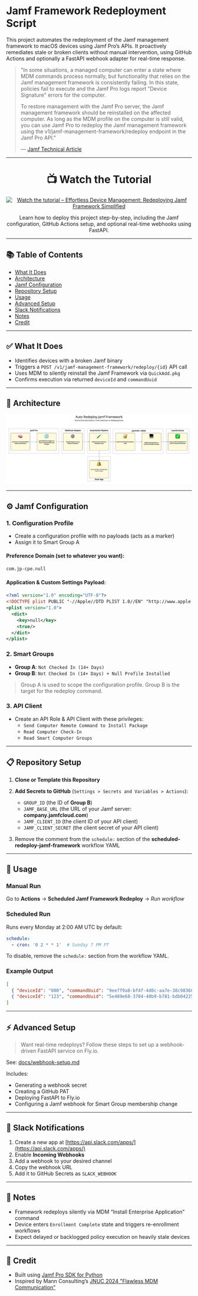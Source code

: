 # Jamf Framework Redeployment Script

This project automates the redeployment of the Jamf management framework to macOS devices using Jamf Pro’s APIs. It proactively remediates stale or broken clients without manual intervention, using GitHub Actions and optionally a FastAPI webhook adapter for real-time response.

> "In some situations, a managed computer can enter a state where MDM commands process normally, but functionality that relies on the Jamf management framework is consistently failing. In this state, policies fail to execute and the Jamf Pro logs report "Device Signature" errors for the computer. 
>
> To restore management with the Jamf Pro server, the Jamf management framework should be reinstalled on the affected computer. As long as the MDM profile on the computer is still valid, you can use Jamf Pro to redeploy the Jamf management framework using the v1/jamf-management-framework/redeploy endpoint in the Jamf Pro API."
>
> — [Jamf Technical Article](https://learn.jamf.com/en-US/bundle/technical-articles/page/Redeploying_the_Jamf_Management_Framework_Using_the_Jamf_Pro_API.html)

---
<h1 align="center">
📺 Watch the Tutorial
</h1>

<p align="center">
  <a href="https://youtu.be/HoNK7DBaMhw">
    <img src="https://img.youtube.com/vi/HoNK7DBaMhw/hqdefault.jpg" alt="Watch the tutorial – Effortless Device Management: Redeploying Jamf Framework Simplified">
  </a>

  <p align="center">Learn how to deploy this project step-by-step, including the Jamf configuration, GitHub Actions setup, and optional real-time webhooks using FastAPI.</p>
</p>
 
---

## 📚 Table of Contents

* [What It Does](#-what-it-does)
* [Architecture](#-architecture)
* [Jamf Configuration](#-jamf-configuration)
* [Repository Setup](#-repository-setup)
* [Usage](#-usage)
* [Advanced Setup](#-advanced-setup)
* [Slack Notifications](#-slack-notifications)
* [Notes](#-notes)
* [Credit](#-credit)

---

## ✅ What It Does

* Identifies devices with a broken Jamf binary
* Triggers a `POST /v1/jamf-management-framework/redeploy/{id}` API call
* Uses MDM to silently reinstall the Jamf Framework via `QuickAdd.pkg`
* Confirms execution via returned `deviceId` and `commandUuid`

---

## 🧭 Architecture

![Jamf Framework Redeploy Flow](docs/automated_redeploy_flow.png)

---

## ⚙️ Jamf Configuration

### 1. Configuration Profile

* Create a configuration profile with no payloads (acts as a marker)
* Assign it to Smart Group A

#### Preference Domain (set to whatever you want):
```xml
com.jp-cpe.null
```
#### Application & Custom Settings Payload:
```xml
<?xml version="1.0" encoding="UTF-8"?>
<!DOCTYPE plist PUBLIC "-//Apple//DTD PLIST 1.0//EN" "http://www.apple.com/DTDs/PropertyList-1.0.dtd">
<plist version="1.0">
  <dict>
    <key>null</key>
    <true/>
  </dict>
</plist>
```



### 2. Smart Groups

* **Group A**: `Not Checked In (14+ Days)`
* **Group B**: `Not Checked In (14+ Days) + Null Profile Installed`

> Group A is used to scope the configuration profile.
> Group B is the target for the redeploy command.

### 3. API Client
- Create an API Role & API Client with these privileges:
  - `Send Computer Remote Command to Install Package`
  - `Read Computer Check-In`
  - `Read Smart Computer Groups`

---

## 📋 Repository Setup

1. **Clone or Template this Repository**

2. **Add Secrets to GitHub** (`Settings > Secrets and Variables > Actions`):

    - `GROUP_ID` (the ID of **Group B**)
    - `JAMF_BASE_URL` (the URL of your Jamf server: **company.jamfcloud.com**)
    - `JAMF_CLIENT_ID` (the client ID of your API client)
    - `JAMF_CLIENT_SECRET` (the client secret of your API client)

3. Remove the comment from the `schedule:` section of the **scheduled-redeploy-jamf-framework** workflow YAML
---

## 🧪 Usage

### Manual Run

Go to **Actions** → **Scheduled Jamf Framework Redeploy** → *Run workflow*

### Scheduled Run

Runs every Monday at 2:00 AM UTC by default:

```yaml
schedule:
  - cron: '0 2 * * 1'  # Sunday 7 PM PT
```

To disable, remove the `schedule:` section from the workflow YAML.

### Example Output

```json
[
  { "deviceId": "000", "commandUuid": "9ee7f9a8-bf4f-4d0c-aa7e-38c983681c8a" },
  { "deviceId": "123", "commandUuid": "5e489e68-3704-40b9-b781-bdb04225f9eb" }
]
```

---

## ⚡ Advanced Setup

> Want real-time redeploys? Follow these steps to set up a webhook-driven FastAPI service on Fly.io.

See: [docs/webhook-setup.md](docs/webhook-setup.md)

Includes:

* Generating a webhook secret
* Creating a GitHub PAT
* Deploying FastAPI to Fly.io
* Configuring a Jamf webhook for Smart Group membership change

---

## 📣 Slack Notifications

1. Create a new app at [https://api.slack.com/apps/](https://api.slack.com/apps/)
2. Enable **Incoming Webhooks**
3. Add a webhook to your desired channel
4. Copy the webhook URL
5. Add it to GitHub Secrets as `SLACK_WEBHOOK`

---

## 📝 Notes

* Framework redeploys silently via MDM “Install Enterprise Application” command
* Device enters `Enrollment Complete` state and triggers re-enrollment workflows
* Expect delayed or backlogged policy execution on heavily stale devices

---

## 🙏 Credit

* Built using [Jamf Pro SDK for Python](https://github.com/macadmins/jamf-pro-sdk-python)
* Inspired by Mann Consulting’s [JNUC 2024 "Flawless MDM Communication"](https://github.com/mannconsulting/JNUC2024/)
